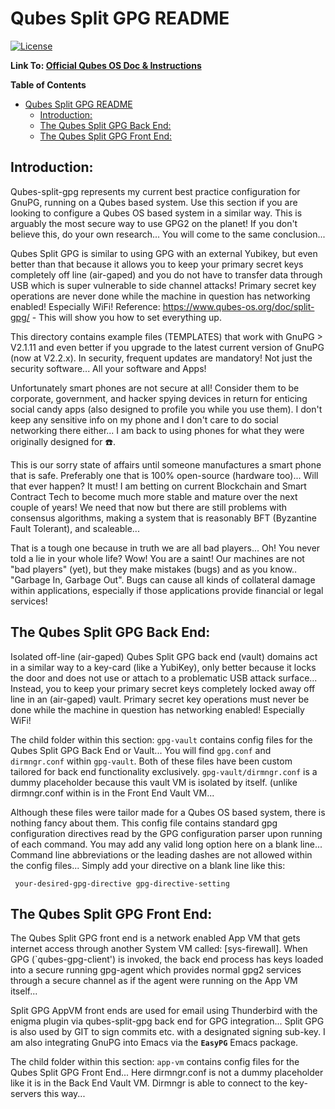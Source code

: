 # Qubes Split GPG README

[![License](https://img.shields.io/badge/LICENSE-GPL%20v3.0-blue.svg)](https://www.gnu.org/licenses/gpl-3.0.en.html)

**Link To: [Official Qubes OS Doc & Instructions](https://www.qubes-os.org/doc/split-gpg/)**

<!-- markdown-toc start - Don't edit this section. Run M-x markdown-toc-refresh-toc -->
**Table of Contents**

- [Qubes Split GPG README](#qubes-split-gpg-readme)
    - [Introduction:](#introduction)
    - [The Qubes Split GPG Back End:](#the-qubes-split-gpg-back-end)
    - [The Qubes Split GPG Front End:](#the-qubes-split-gpg-front-end)

<!-- markdown-toc end -->

## Introduction:

Qubes-split-gpg represents my current best practice configuration for GnuPG, running on a Qubes based system.  Use this section if you are looking to configure a Qubes OS based system in a similar way. This is arguably the most secure way to use GPG2 on the planet!  If you don't believe this, do your own research... You will come to the same conclusion...

Qubes Split GPG is similar to using GPG with an external Yubikey, but even better than that because it allows you to keep your primary secret keys completely off line (air-gaped) and you do not have to transfer data through USB which is super vulnerable to side channel attacks!  Primary secret key operations are never done while the machine in question has networking enabled! Especially WiFi! Reference: https://www.qubes-os.org/doc/split-gpg/ - This will show you how to set everything up.

This directory contains example files (TEMPLATES) that work with GnuPG > V2.1.11 and even better if you upgrade to the latest current version of GnuPG (now at V2.2.x).  In security, frequent updates are mandatory!  Not just the security software... All your software and Apps!  

Unfortunately smart phones are not secure at all! Consider them to be corporate, government, and hacker spying devices in return for enticing social candy apps (also designed to profile you while you use them).  I don't keep any sensitive info on my phone and I don't care to do social networking there either... I am back to using phones for what they were originally designed for :telephone:.  

This is our sorry state of affairs until someone manufactures a smart phone that is safe. Preferably one that is 100% open-source (hardware too)... Will that ever happen?  It must!  I am betting on current Blockchain and Smart Contract Tech to become much more stable and mature over the next couple of years!  We need that now but there are still problems with consensus algorithms, making a system that is reasonably BFT (Byzantine Fault Tolerant), and scaleable...

That is a tough one because in truth we are all bad players...  Oh! You never told a lie in your whole life? Wow!  You are a saint!  Our machines are not "bad players" (yet), but they make mistakes (bugs) and as you know.. "Garbage In, Garbage Out". Bugs can cause all kinds of collateral damage within applications, especially if those applications provide financial or legal services!

## The Qubes Split GPG Back End:

Isolated off-line (air-gaped) Qubes Split GPG back end (vault) domains act in a similar way to a key-card (like a YubiKey), only better because it locks the door and does not use or attach to a problematic USB attack surface... Instead, you to keep your primary secret keys completely locked away off line in an (air-gaped) vault. Primary secret key operations must never be done while the machine in question has networking enabled!  Especially WiFi!

The child folder within this section: `gpg-vault` contains config files for the Qubes Split GPG Back End or Vault...  You will find `gpg.conf` and `dirmngr.conf` within `gpg-vault`.  Both of these files have been custom tailored for back end functionality exclusively.  `gpg-vault/dirmngr.conf` is a dummy placeholder because this vault VM is isolated by itself. (unlike dirmngr.conf within is in the Front End Vault VM...

Although these files were tailor made for a Qubes OS based system, there is nothing fancy about them.  This config file contains standard gpg configuration directives read by the GPG configuration parser upon running of each command.  You may add any valid long option here on a blank line...  Command line abbreviations or the leading dashes are not allowed within the config files...  Simply add your directive on a blank line like this: 

     your-desired-gpg-directive gpg-directive-setting

## The Qubes Split GPG Front End:

The Qubes Split GPG front end is a network enabled App VM that gets internet access through another System VM called: [sys-firewall].  When GPG (`qubes-gpg-client') is invoked, the back end process has keys loaded into a secure running gpg-agent which provides normal gpg2 services through a secure channel as if the agent were running on the App VM itself...

Split GPG AppVM front ends are used for email using Thunderbird with the enigma plugin via qubes-split-gpg back end for GPG integration... Split GPG is also used by GIT to sign commits etc. with a designated signing sub-key.  I am also integrating GnuPG into Emacs via the **`EasyPG`** Emacs package.

The child folder within this section: `app-vm` contains config files for the Qubes Split GPG Front End...   Here dirmngr.conf is not a dummy placeholder like it is in the Back End Vault VM.  Dirmngr is able to connect to the key-servers this way...
